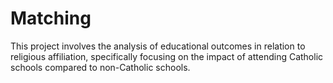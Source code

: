 # Matching
This project involves the analysis of educational outcomes in relation to religious affiliation, specifically focusing on the impact of attending Catholic schools compared to non-Catholic schools.
